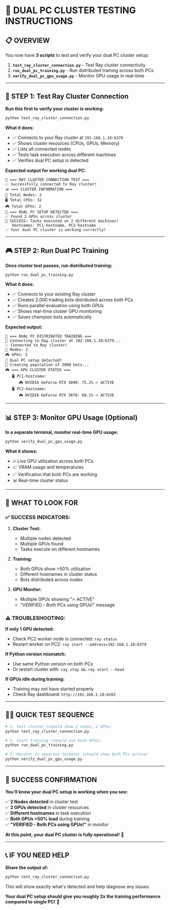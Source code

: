 # 🚀 DUAL PC CLUSTER TESTING INSTRUCTIONS

## 📋 OVERVIEW

You now have **3 scripts** to test and verify your dual PC cluster setup:

1. **`test_ray_cluster_connection.py`** - Test Ray cluster connectivity
2. **`run_dual_pc_training.py`** - Run distributed training across both PCs  
3. **`verify_dual_pc_gpu_usage.py`** - Monitor GPU usage in real-time

---

## 🔧 STEP 1: Test Ray Cluster Connection

**Run this first to verify your cluster is working:**

```bash
python test_ray_cluster_connection.py
```

**What it does:**
- ✅ Connects to your Ray cluster at `192.168.1.10:6379`
- ✅ Shows cluster resources (CPUs, GPUs, Memory)
- ✅ Lists all connected nodes 
- ✅ Tests task execution across different machines
- ✅ Verifies dual PC setup is detected

**Expected output for working dual PC:**
```
🚀 === RAY CLUSTER CONNECTION TEST ===
✅ Successfully connected to Ray cluster!
📊 === CLUSTER INFORMATION ===
📡 Total Nodes: 2
🖥️ Total CPUs: 32
🎮 Total GPUs: 2
🎉 === DUAL PC SETUP DETECTED ===
✅ Found 2 GPUs across cluster
🎉 SUCCESS: Tasks executed on 2 different machines!
   Hostnames: PC1-hostname, PC2-hostname
✅ Your dual PC cluster is working correctly!
```

---

## 🎮 STEP 2: Run Dual PC Training

**Once cluster test passes, run distributed training:**

```bash
python run_dual_pc_training.py
```

**What it does:**
- ✅ Connects to your existing Ray cluster
- ✅ Creates 2,000 trading bots distributed across both PCs
- ✅ Runs parallel evaluation using both GPUs
- ✅ Shows real-time cluster GPU monitoring
- ✅ Saves champion bots automatically

**Expected output:**
```
🚀 === DUAL PC DISTRIBUTED TRAINING ===
🔗 Connecting to Ray cluster at 192.168.1.10:6379...
✅ Connected to Ray cluster!
📡 Nodes: 2
🎮 GPUs: 2
🎉 Dual PC setup detected!
🧬 Creating population of 2000 bots...
🎮 === GPU CLUSTER STATUS ===
   🖥️ PC1-hostname:
      🎮 NVIDIA GeForce RTX 3090: 75.2% 🔥 ACTIVE
   🖥️ PC2-hostname:  
      🎮 NVIDIA GeForce RTX 3070: 68.1% 🔥 ACTIVE
```

---

## 📊 STEP 3: Monitor GPU Usage (Optional)

**In a separate terminal, monitor real-time GPU usage:**

```bash
python verify_dual_pc_gpu_usage.py
```

**What it shows:**
- 🔥 Live GPU utilization across both PCs
- 📈 VRAM usage and temperatures
- ✅ Verification that both PCs are working
- 📊 Real-time cluster status

---

## 🎯 WHAT TO LOOK FOR

### ✅ **SUCCESS INDICATORS:**

1. **Cluster Test:**
   - Multiple nodes detected
   - Multiple GPUs found
   - Tasks execute on different hostnames

2. **Training:**
   - Both GPUs show >50% utilization
   - Different hostnames in cluster status
   - Bots distributed across nodes

3. **GPU Monitor:**
   - Multiple GPUs showing "🔥 ACTIVE"
   - "VERIFIED - Both PCs using GPUs!" message

### ⚠️ **TROUBLESHOOTING:**

**If only 1 GPU detected:**
- Check PC2 worker node is connected: `ray status`
- Restart worker on PC2: `ray start --address=192.168.1.10:6379`

**If Python version mismatch:**
- Use same Python version on both PCs
- Or restart cluster with: `ray stop && ray start --head`

**If GPUs idle during training:**
- Training may not have started properly
- Check Ray dashboard: `http://192.168.1.10:8265`

---

## 🏃‍♂️ QUICK TEST SEQUENCE

```bash
# 1. Test cluster (should show 2 nodes, 2 GPUs)
python test_ray_cluster_connection.py

# 2. Start training (should use both GPUs)  
python run_dual_pc_training.py

# 3. Monitor in separate terminal (should show both PCs active)
python verify_dual_pc_gpu_usage.py
```

---

## 🎉 SUCCESS CONFIRMATION

**You'll know your dual PC setup is working when you see:**

✅ **2 Nodes detected** in cluster test  
✅ **2 GPUs detected** in cluster resources  
✅ **Different hostnames** in task execution  
✅ **Both GPUs >50% load** during training  
✅ **"VERIFIED - Both PCs using GPUs!"** in monitor  

**At this point, your dual PC cluster is fully operational!** 🚀

---

## 📞 IF YOU NEED HELP

**Share the output of:**
```bash
python test_ray_cluster_connection.py
```

This will show exactly what's detected and help diagnose any issues.

**Your dual PC setup should give you roughly 2x the training performance compared to single PC!** 🎯 